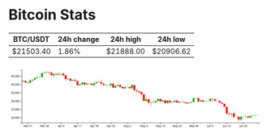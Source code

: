# Bitcoin Stats

BTC/USDT|24h change|24h high|24h low|
|---|---|---|---|
|$21503.40|1.86%|$21888.00|$20906.62|

<img src="./chart.svg">
